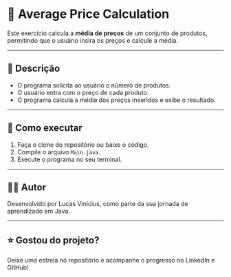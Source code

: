 # 🧮 Average Price Calculation

Este exercício calcula a **média de preços** de um conjunto de produtos, permitindo que o usuário insira os preços e calcule a média.

---

## 📝 Descrição

- O programa solicita ao usuário o número de produtos.
- O usuário entra com o preço de cada produto.
- O programa calcula a média dos preços inseridos e exibe o resultado.

---

## 🚀 Como executar

1. Faça o clone do repositório ou baixe o código.
2. Compile o arquivo `Main.java`.
3. Execute o programa no seu terminal.

---

## 🧑‍💻 Autor

Desenvolvido por Lucas Vinícius, como parte da sua jornada de aprendizado em Java.

---

## ⭐ Gostou do projeto?

Deixe uma estrela no repositório e acompanhe o progresso no LinkedIn e GitHub!
